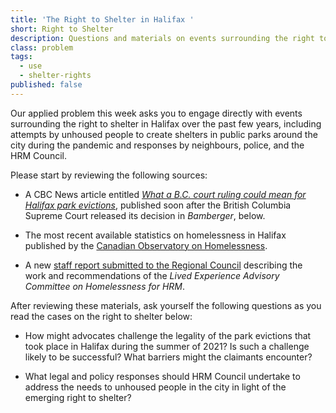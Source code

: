```yaml
---
title: 'The Right to Shelter in Halifax '
short: Right to Shelter
description: Questions and materials on events surrounding the right to shelter in Halifax
class: problem
tags:
  - use
  - shelter-rights
published: false
---
```



Our applied problem this week asks you to engage directly with events surrounding the right to shelter in Halifax over the past few years, including attempts by unhoused people to create shelters in public parks around the city during the pandemic and responses by neighbours, police, and the HRM Council. 

Please start by reviewing the following sources:

- A CBC News article entitled *[What a B.C. court ruling could mean for Halifax park evictions](https://www.cbc.ca/news/canada/nova-scotia/what-a-b-c-court-ruling-could-mean-for-halifax-park-evictions-1.6319104)*, published soon after the British Columbia Supreme Court released its decision in *Bamberger*, below.

- The most recent available statistics on homelessness in Halifax published by the [Canadian Observatory on Homelessness](https://www.homelesshub.ca/community-profile/halifax). 

- A new [staff report submitted to the Regional Council](https://cdn.halifax.ca/sites/default/files/documents/city-hall/regional-council/221122rc1519.pdf) describing the work and recommendations of the *Lived Experience Advisory Committee on Homelessness for HRM*. 

After reviewing these materials, ask yourself the following questions as you read the cases on the right to shelter below:

- How might advocates challenge the legality of the park evictions that took place in Halifax during the summer of 2021? Is such a challenge likely to be successful? What barriers might the claimants encounter? 

- What legal and policy responses should HRM Council undertake to address the needs to unhoused people in the city in light of the emerging right to shelter? 
